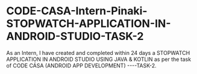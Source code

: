 # CODE-CASA-Intern-Pinaki-STOPWATCH-APPLICATION-IN-ANDROID-STUDIO-TASK-2
As an Intern, I have created and completed within 24 days a STOPWATCH APPLICATION IN ANDROID STUDIO USING JAVA &amp; KOTLIN as per the task of CODE CÁSA (ANDROID APP DEVELOPMENT) ----TASK-2.
